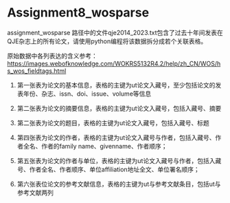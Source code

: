 # Assignment8_wosparse

assignment_wosparse 路径中的文件qje2014_2023.txt包含了过去十年间发表在QJE杂志上的所有论文，请使用python编程将该数据拆分成若个关联表格。

原始数据中各列表达的含义参考：https://images.webofknowledge.com/WOKRS5132R4.2/help/zh_CN/WOS/hs_wos_fieldtags.html 

1. 第一张表为论文的基本信息，表格的主键为ut论文入藏号，至少包括论文的发表年份、杂志、issn、doi、issue、volume等信息

2. 第二张表为论文的摘要信息，表格的主键为ut论文入藏号，包括入藏号、摘要

3. 第二张表为论文的题目，表格的主键为ut论文入藏号，包括入藏号、标题

4. 第四张表为论文的作者，表格的主键为ut论文入藏号与作者，包括入藏号、作者全名、作者的family name、givenname、作者顺序；

5. 第五张表为论文的作者与单位，表格的主键为ut论文入藏号与作者，包括入藏号、作者全名、作者顺序、单位affiliation地址全文、单位署名顺序；

6. 第六张表位论文的参考文献信息，表格的主键为ut与参考文献条目，包括ut与参考文献两列
